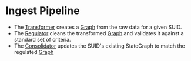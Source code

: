 # Ingest Pipeline

* The [Transformer](./Transformer.md) creates a [Graph](./Graph.md) from the raw data for a given SUID.
* The [Regulator](./Regulator.md) cleans the transformed [Graph](./Graph.md) and validates it against a standard set of criteria.
* The [Consolidator](./Consolidator.md) updates the SUID's existing StateGraph to match the regulated [Graph](./Graph.md)


